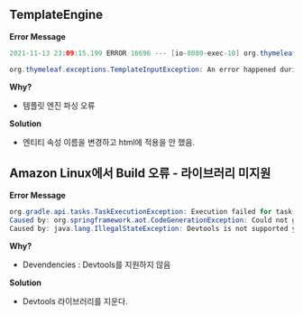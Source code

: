 
## TemplateEngine

**Error Message**
```java
2021-11-13 23:09:15.199 ERROR 16696 --- [io-8080-exec-10] org.thymeleaf.TemplateEngine             : [THYMELEAF][http-nio-8080-exec-10] Exception processing template "post/postsView": An error happened during template parsing (template: "URL [file:src/main/resources/templates/post/postsView.html]")

org.thymeleaf.exceptions.TemplateInputException: An error happened during template parsing (template: "URL [file:src/main/resources/templates/post/postsView.html]")
```

**Why?**
- 템플릿 엔진 파싱 오류

**Solution**
- 엔티티 속성 이름을 변경하고 html에 적용을 안 했음.


## Amazon Linux에서 Build 오류 - 라이브러리 미지원 

**Error Message**
```java
org.gradle.api.tasks.TaskExecutionException: Execution failed for task ':generateAot'.
Caused by: org.springframework.aot.CodeGenerationException: Could not generate spring.factories source
Caused by: java.lang.IllegalStateException: Devtools is not supported yet, please remove the related de
```

**Why?**
- Devendencies : Devtools를 지원하지 않음

**Solution**
- Devtools 라이브러리를 지운다.


